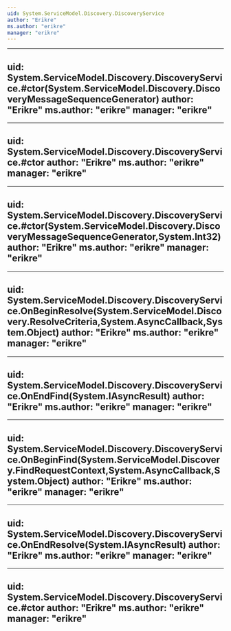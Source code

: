 ```yaml
---
uid: System.ServiceModel.Discovery.DiscoveryService
author: "Erikre"
ms.author: "erikre"
manager: "erikre"
---
```


---
uid: System.ServiceModel.Discovery.DiscoveryService.#ctor(System.ServiceModel.Discovery.DiscoveryMessageSequenceGenerator)
author: "Erikre"
ms.author: "erikre"
manager: "erikre"
---

---
uid: System.ServiceModel.Discovery.DiscoveryService.#ctor
author: "Erikre"
ms.author: "erikre"
manager: "erikre"
---

---
uid: System.ServiceModel.Discovery.DiscoveryService.#ctor(System.ServiceModel.Discovery.DiscoveryMessageSequenceGenerator,System.Int32)
author: "Erikre"
ms.author: "erikre"
manager: "erikre"
---

---
uid: System.ServiceModel.Discovery.DiscoveryService.OnBeginResolve(System.ServiceModel.Discovery.ResolveCriteria,System.AsyncCallback,System.Object)
author: "Erikre"
ms.author: "erikre"
manager: "erikre"
---

---
uid: System.ServiceModel.Discovery.DiscoveryService.OnEndFind(System.IAsyncResult)
author: "Erikre"
ms.author: "erikre"
manager: "erikre"
---

---
uid: System.ServiceModel.Discovery.DiscoveryService.OnBeginFind(System.ServiceModel.Discovery.FindRequestContext,System.AsyncCallback,System.Object)
author: "Erikre"
ms.author: "erikre"
manager: "erikre"
---

---
uid: System.ServiceModel.Discovery.DiscoveryService.OnEndResolve(System.IAsyncResult)
author: "Erikre"
ms.author: "erikre"
manager: "erikre"
---

---
uid: System.ServiceModel.Discovery.DiscoveryService.#ctor
author: "Erikre"
ms.author: "erikre"
manager: "erikre"
---
